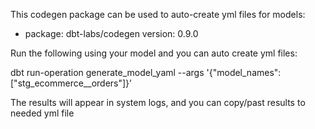  This codegen package can be used to auto-create yml files for models:

  - package: dbt-labs/codegen
    version: 0.9.0

Run the following using your model and you can auto create yml files:

dbt run-operation generate_model_yaml --args '{"model_names": ["stg_ecommerce__orders"]}’

The results will appear in system logs, and you can copy/past results to needed yml file